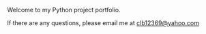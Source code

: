 Welcome to my Python project portfolio.

If there are any questions, please email me at clb12369@yahoo.com

